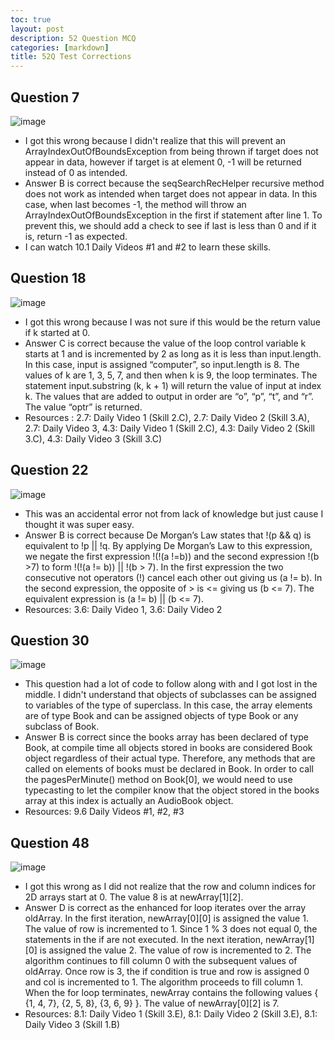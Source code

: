 ```yaml
---
toc: true
layout: post
description: 52 Question MCQ
categories: [markdown]
title: 52Q Test Corrections
---
```


## Question 7
![image](https://user-images.githubusercontent.com/72475804/215360085-447702d7-2de1-4136-b098-30047b9c088d.png)
- I got this wrong because I didn't realize that this will prevent an ArrayIndexOutOfBoundsException from being thrown if target does not appear in data, however if target is at element 0, -1 will be returned instead of 0 as intended.
- Answer B is correct because the seqSearchRecHelper recursive method does not work as intended when target does not appear in data. In this case, when last becomes -1, the method will throw an ArrayIndexOutOfBoundsException in the first if statement after line 1. To prevent this, we should add a check to see if last is less than 0 and if it is, return -1 as expected.
- I can watch 10.1 Daily Videos #1 and #2 to learn these skills.

## Question 18
![image](https://user-images.githubusercontent.com/72475804/215360145-2331f344-e91e-4b8b-8076-d3494d3dd439.png)
- I got this wrong because I was not sure if this would be the return value if k started at 0.
- Answer C is correct because the value of the loop control variable k starts at 1 and is incremented by 2 as long as it is less than input.length. In this case, input is assigned “computer”, so input.length is 8. The values of k are 1, 3, 5, 7, and then when k is 9, the loop terminates. The statement input.substring (k, k + 1) will return the value of input at index k. The values that are added to output in order are “o”, “p”, “t”, and “r”. The value “optr” is returned.
- Resources : 2.7: Daily Video 1 (Skill 2.C), 2.7: Daily Video 2 (Skill 3.A), 2.7: Daily Video 3, 4.3: Daily Video 1 (Skill 2.C), 4.3: Daily Video 2 (Skill 3.C), 4.3: Daily Video 3 (Skill 3.C)

## Question 22
![image](https://user-images.githubusercontent.com/72475804/215360153-5035d444-b5cf-48c8-bcd9-56a21daa566c.png)
- This was an accidental error not from lack of knowledge but just cause I thought it was super easy.
- Answer B is correct because De Morgan’s Law states that !(p && q) is equivalent to !p || !q. By applying De Morgan’s Law to this expression, we negate the first expression !(!(a !=b)) and the second expression !(b >7) to form !(!(a != b)) || !(b > 7). In the first expression the two consecutive not operators (!) cancel each other out giving us (a != b). In the second expression, the opposite of > is <= giving us (b <= 7). The equivalent expression is (a != b) || (b <= 7).
- Resources: 3.6: Daily Video 1, 3.6: Daily Video 2

## Question 30
![image](https://user-images.githubusercontent.com/72475804/215360179-84a7f5ef-7b41-40b1-8ff6-877638f0c397.png)
- This question had a lot of code to follow along with and I got lost in the middle. I didn't understand that objects of subclasses can be assigned to variables of the type of superclass. In this case, the array elements are of type Book and can be assigned objects of type Book or any subclass of Book.
- Answer B is correct since the books array has been declared of type Book, at compile time all objects stored in books are considered Book object regardless of their actual type. Therefore, any methods that are called on elements of books must be declared in Book. In order to call the pagesPerMinute() method on Book[0], we would need to use typecasting to let the compiler know that the object stored in the books array at this index is actually an AudioBook object.
- Resources: 9.6 Daily Videos #1, #2, #3

## Question 48
![image](https://user-images.githubusercontent.com/72475804/215360192-c5785620-2f93-4153-843e-5cc1ae9f461b.png)
- I got this wrong as I did not realize that the row and column indices for 2D arrays start at 0. The value 8 is at newArray[1][2].
- Answer D is correct as the enhanced for loop iterates over the array oldArray. In the first iteration, newArray[0][0] is assigned the value 1. The value of row is incremented to 1. Since 1 % 3 does not equal 0, the statements in the if are not executed. In the next iteration, newArray[1][0] is assigned the value 2. The value of row is incremented to 2. The algorithm continues to fill column 0 with the subsequent values of oldArray. Once row is 3, the if condition is true and row is assigned 0 and col is incremented to 1. The algorithm proceeds to fill column 1. When the for loop terminates, newArray contains the following values { {1, 4, 7}, {2, 5, 8}, {3, 6, 9} }. The value of newArray[0][2] is 7.
- Resources: 8.1: Daily Video 1 (Skill 3.E), 8.1: Daily Video 2 (Skill 3.E), 8.1: Daily Video 3 (Skill 1.B)
